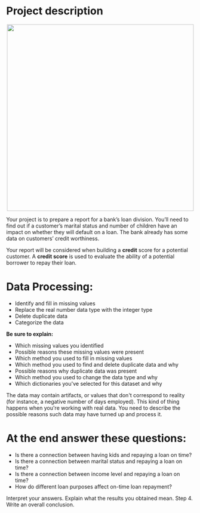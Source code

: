 # Project description
<p align="center">
<img src="https://user-images.githubusercontent.com/56832126/120832519-0c12f280-c561-11eb-9cef-a6aaf3326f9b.png" width="500px">
  </p>


Your project is to prepare a report for a bank’s loan division. You’ll need to find out if a customer’s marital status and number of children have an impact on whether they will default on a loan. The bank already has some data on customers’ credit worthiness.


Your report will be considered when building a **credit** score for a potential customer. A **credit score** is used to evaluate the ability of a potential borrower to repay their loan.


# Data Processing:

- Identify and fill in missing values
- Replace the real number data type with the integer type
- Delete duplicate data
- Categorize the data


**Be sure to explain:**

- Which missing values you identified
- Possible reasons these missing values were present
- Which method you used to fill in missing values
- Which method you used to find and delete duplicate data and why
- Possible reasons why duplicate data was present
- Which method you used to change the data type and why
- Which dictionaries you've selected for this dataset and why


The data may contain artifacts, or values that don't correspond to reality (for instance, a negative number of days employed). This kind of thing happens when you're working with real data. You need to describe the possible reasons such data may have turned up and process it.


# At the end answer these questions:


- Is there a connection between having kids and repaying a loan on time?
- Is there a connection between marital status and repaying a loan on time?
- Is there a connection between income level and repaying a loan on time?
- How do different loan purposes affect on-time loan repayment?


Interpret your answers. Explain what the results you obtained mean.
Step 4. Write an overall conclusion.

